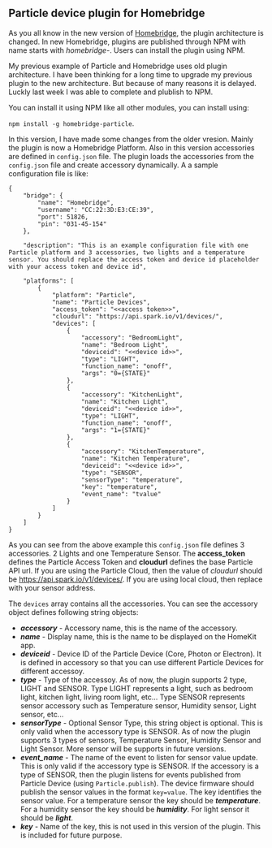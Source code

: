 **Particle device plugin for Homebridge**
-------------------------------------

As you all know in the new version of [Homebridge](https://github.com/nfarina/homebridge), the plugin architecture is changed. In new Homebridge, plugins are published through NPM with name starts with *homebridge-*. Users can install the plugin using NPM.

My previous example of Particle and Homebridge uses old plugin architecture. I have been thinking for a long time to upgrade my previous plugin to the new architecture. But because of many reasons it is delayed. Luckly last week I was able to complete and plublish to NPM.

You can install it using NPM like all other modules, you can install using:

`npm install -g homebridge-particle`.

In this version, I have made some changes from the older vresion. Mainly the plugin is now a Homebridge Platform. Also in this version accessories are defined in `config.json` file. The plugin loads the accessories from the `config.json` file and create accessory dynamically. A a sample configuration file is like:

    {
        "bridge": {
            "name": "Homebridge",
            "username": "CC:22:3D:E3:CE:39",
            "port": 51826,
            "pin": "031-45-154"
        },
        
        "description": "This is an example configuration file with one Particle platform and 3 accessories, two lights and a temperature sensor. You should replace the access token and device id placeholder with your access token and device id",
    
        "platforms": [
            {
                "platform": "Particle",
                "name": "Particle Devices",
    			"access_token": "<<access token>>",
    			"cloudurl": "https://api.spark.io/v1/devices/",
    			"devices": [
    				{
    					"accessory": "BedroomLight",
    					"name": "Bedroom Light",
    				    "deviceid": "<<device id>>",
    					"type": "LIGHT",
    					"function_name": "onoff",
    					"args": "0={STATE}"
    				},
    				{
    					"accessory": "KitchenLight",
    					"name": "Kitchen Light",
    					"deviceid": "<<device id>>",
    					"type": "LIGHT",
    					"function_name": "onoff",
    					"args": "1={STATE}"
    				},
    				{
    					"accessory": "KitchenTemperature",
    					"name": "Kitchen Temperature",
    					"deviceid": "<<device id>>",
    					"type": "SENSOR",
    					"sensorType": "temperature",
    					"key": "temperature",
    					"event_name": "tvalue"
    				}
    			]
            }
        ]
    }

As you can see from the above example this `config.json` file defines 3 accessories. 2 Lights and one Temperature Sensor. The **access_token** defines the Particle Access Token and **cloudurl** defines the base Particle API url. If you are using the Particle Cloud, then the value of *cloudurl* should be https://api.spark.io/v1/devices/. If you are using local cloud, then replace with your sensor address. 

The `devices` array contains all the accessories. You can see the accessory object defines following string objects:

 - ***accessory*** - Accessory name, this is the name of the accessory.
 - ***name*** - Display name, this is the name to be displayed on the HomeKit app.
 - ***deviceid*** - Device ID of the Particle Device (Core, Photon or Electron). It is defined in accessory so that you can use different Particle Devices for different accessoy.
 - ***type*** - Type of the accessoy. As of now, the plugin supports 2 type, LIGHT and SENSOR. Type LIGHT represents a light, such as bedroom light, kitchen light, living room light, etc... Type SENSOR represents sensor accessory such as Temperature sensor, Humidity sensor, Light sensor, etc...
 - ***sensorType*** - Optional Sensor Type, this string object is optional. This is only valid when the accessory type is SENSOR. As of now the plugin supports 3 types of sensors, Temperature Sensor, Humidity Sensor and Light Sensor. More sensor will be supports in future versions.
 - ***event_name*** - The name of the event to listen for sensor value update. This is only valid if the accessory type is SENSOR. If the accessory is a type of SENSOR, then the plugin listens for events published from Particle  Device (using `Particle.publish`). The device firmware should publish the sensor values in the format `key=value`. The key identifies the sensor value. For a temperature sensor the key should be ***temperature***. For a humidity sensor the key should be ***humidity***. For light sensor it should be ***light***.
 - ***key*** - Name of the key, this is not used in this version of the plugin. This is included for future purpose.


